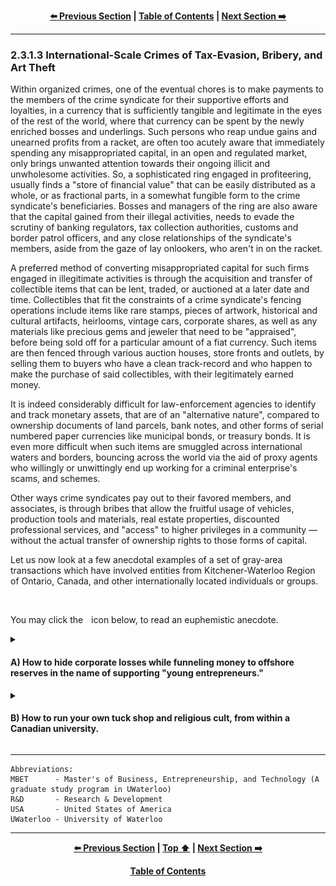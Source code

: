 <div align="center">
  
  **[:arrow_left: Previous Section][Prev] | [Table of Contents][TOC] | [Next Section :arrow_right:][Next]**
  
  [Prev]: ./02-3-1-2.md
  [Next]: ./02-3-2.md
  [TOC]: ./README.md#table-of-contents
  
</div>

---


### 2.3.1.3 International-Scale Crimes of Tax-Evasion, Bribery, and Art Theft
Within organized crimes, one of the eventual chores is to make payments to the members of the crime syndicate for their supportive efforts and loyalties, in a currency that is sufficiently tangible and legitimate in the eyes of the rest of the world, where that currency can be spent by the newly enriched bosses and underlings. Such persons who reap undue gains and unearned profits from a racket, are often too acutely aware that immediately spending any misappropriated capital, in an open and regulated market, only brings unwanted attention towards their ongoing illicit and unwholesome activities. So, a sophisticated ring engaged in profiteering, usually finds a "store of financial value" that can be easily distributed as a whole, or as fractional parts, in a somewhat fungible form to the crime syndicate's beneficiaries. Bosses and managers of the ring are also aware that the capital gained from their illegal activities, needs to evade the scrutiny of banking regulators, tax collection authorities, customs and border patrol officers, and any close relationships of the syndicate's members, aside from the gaze of lay onlookers, who aren't in on the racket. 

A preferred method of converting misappropriated capital for such firms engaged in illegitimate activities is through the acquisition and transfer of collectible items that can be lent, traded, or auctioned at a later date and time. Collectibles that fit the constraints of a crime syndicate's fencing operations include items like rare stamps, pieces of artwork, historical and cultural artifacts, heirlooms, vintage cars, corporate shares, as well as any materials like precious gems and jeweler that need to be "appraised", before being sold off for a particular amount of a fiat currency. Such items are then fenced through various auction houses, store fronts and outlets, by selling them to buyers who have a clean track-record and who happen to make the purchase of said collectibles, with their legitimately earned money.  

It is indeed considerably difficult for law-enforcement agencies to identify and track monetary assets, that are of an "alternative nature", compared to ownership documents of land parcels, bank notes, and other forms of serial numbered paper currencies like municipal bonds, or treasury bonds. It is even more difficult when such items are smuggled across international waters and borders, bouncing across the world via the aid of proxy agents who willingly or unwittingly end up working for a criminal enterprise's scams, and schemes. 

Other ways crime syndicates pay out to their favored members, and associates, is through bribes that allow the fruitful usage of vehicles, production tools and materials, real estate properties, discounted professional services, and "access" to higher privileges in a community — without the actual transfer of ownership rights to those forms of capital. 

Let us now look at a few anecdotal examples of a set of gray-area transactions which have involved entities from Kitchener-Waterloo Region of Ontario, Canada, and other internationally located individuals or groups. 

<br>
<p>You may click the <img width="1%" src="./img/solid_white-pointing_right-triangle.png"></img> icon below, to read an euphemistic anecdote.</p>

<details><summary><h4>A) How to hide corporate losses while funneling money to offshore reserves in the name of supporting "young entrepreneurs."</h4></summary> 
 
Suppose you happen to be a senior manager in a multi-national corporation situated in Seattle, Washington, USA. The year is 2015-2016 and you've had an underwhelming financial year because the profits from your computer-chip manufacturing business has fallen short of investor expectations, and your company as a whole has underperformed in share markets compared to your competitors — by a significant margin. You need to somehow offload your loss generating projects, deffer payments of taxes to a later financial year to pad the coming year's balance sheets, find ways to cut budgets, make some layoffs, and try to gin up some excitement about your brand as well as your company's future outlook. You realize that you  need to make some quick and tough decisions, to appease you company's boardroom meeting attendees who only care about numbers published in quarterly earnings reports. 

Somehow, you notice a startup company called Thalmic Labs launched from a Canadian university called UWaterloo. The founders and members of the startup seem upbeat and they are seeking partners from the high-end tech industry. The product they intend to make and sell called Myo Band, is clearly a gimmick, but an effective one at that, for it has managed to grab your attention in a way that other startups from the US and other regions of the world haven't. You figure that they will soon enough need an industry partner's help, to pivot away form their current technology venture. 

A novel but languishing project from your company has been trying to promote a technology development kit for building computer-vision based products. It includes a proprietary software application programming interface, and some hardware with cameras and microprocessors built using your latest chipset designed for mobiles and wearables. This dev-kit is specifically aimed at machine learning based applications that utilize eye-tracking, stereoscopic depth mapping, and augmented reality.

You acquiesces yourself with members and existing partners of Thalmic Labs by having them arrange a meeting with your team. You then convince them that you will invest in their company, for your business philosophy is to "invest in the people and the long-term vision of a company that you can believe in, and not merely in the company's product mix or service offerings." You pitch them your financial support, access to world-class engineers and managers as mentors, the prestige of being associated with your brand, and your computer-vision related dev-kit. They ask you how the dev-kit's software and hardware for tiny cameras is going help them bring their Myo Band to the market. You bluntly tell them that it simply isn't going to do anything of that sort. They get the picture and the idea you've pitched to them. They are more than glad to partner with you, and they are more than happy to "move on" from their previous efforts in making something futuristic, for the particular markets they were aiming to cater to. You find some satisfaction and contentment in the fact that a bunch of people high on *bromance and startup fever*, aren't as dumb as they have otherwise appeared to be to others. 

Thalmic Labs gets rebranded as North. It pivots to making something like Google Glass in "stealth-mode." You start to smoothly move a few distressed assets and funds to a corporate entity in Canada that is innocuously called North Inc., which isn't your subsidiary nor a proper joint venture partner. In your books you bury such transactions as Research and Development (R&D) expenses, and you even try to showcase your, otherwise legitimate seeming association with the startup, as an act of corporate social responsibility. Your company's team becomes a set of all-round, god-father like figures to North's co-founders and employees. Members of your team advertise North's efforts to US military and defense contractors, suggesting that the eventual "secret sauce" and technology developed through such R&D efforts, could very well be used as heads-up display, mounted in protective eye-ware or helmets, for soldiers and pilots. To other big-tech companies, a similar idea is advertised with the view that North's work outputs, irrespective of production delays or potential violations of plagiarism, can be used in lightweight headsets for virtual reality applications, to provide a cutting-edge against products from HTC, Meta, and Samsung. 

Within a year, North comes out of stealth-mode to reveal that it has been making catchy eye-ware with features for augmented reality. The release date for their product isn't announced; public's focus and attention is instead drawn to their new offices and cool headquarters in Kitchener, Ontario.

Few tax-credits from Canada's Revenue Agency trickle into the accounts of North, for "Scientific Research & Experimental Development" carried out by the company and its investors. A number of new high-tech jobs are created in Kitchener through North, which makes the city's local politicians joyful. The rent paid to the owner of North's office buildings generates yearly tax-revenues that makes the region's, and province's politicians happy. The extremely entrepreneurial landlord takes a piece of the pie he receives as yearly rent money from North, to frequently do a bit of back-channeling for "peace in the Middle-East", in-line with the late Yasser Arafat's version of geo-political power brokering between Palestinians, Arab Israelis, and Jewish settlers, who happen to live in and around Haifa, Jerusalem as well as the Gaza Strip. May God rest Yasser Arafat's soul in peace, and grant a bit more wisdom, scruples, and scrupulousness to those who may have a shrine dedicated to him in their office. 

Those back-channeled financing efforts to support various 'activists and peace workers', that go undetected by international policing agencies, happen to be "'gifts' from Canada to various factions in Israel for the furtherance of peace in the Middle East." Those so-called gifts are even blessed and approved by the Vatican, apart from being backed by a few incumbent government officials in Canada, "for making the world a better place." 

>How can gray-area shady deals, and international-scale clandestine operations, ever permeate through the world, without the Pope's approbations, right?   

You pat yourself on the back for a job well done, and continue to shuffle around debts and revenues within your Seattle based company's accounts, with the liabilities and assets of fledgling companies across boarders, for the purposes of "bringing promising startups and new companies into the folds of your multi-national company's 'ecosystem'."

Seeing all of this, executive members and the leadership of UWaterloo rejoice, and start promoting "The Way of The True North", as a set of cultural and 'entrepreneurial' practices, to students of programs like Velocity and MBET. Students and startup founders in the region are prodded to be more like North, which is poised for: exponential growth as a leader and innovator within the augmented reality market space, in the world-wide arena of import and export business of cutting-edge technology.  

But then the pandemic happens, and Google acquires North. That counts as a reasonable financial success for a company that kept making futuristic gimmicks and vapor-ware, doesn't it? 

>Perhaps North manged to make some kind of a secret sauce which caused it to get acquired by Google. Or maybe it was just irritating for Google to watch somebody down the street from them, steal their spotlight and glory, with something even more "lightweight" than [Google Cardboard](https://en.wikipedia.org/wiki/Google_Cardboard). 

</details>

<details><summary><h4>B) How to run your own tuck shop and religious cult, from within a Canadian university.</h4></summary> 

During the mid-2000s, when a number of local hard money lenders were brought into the fold of MBET's Conrad Center, to help the center grow and attract more international students from particular countries like Mexico and India, the deal struck with them was of a slightly more "noble" nature. Loan sharks typically want their money back, with steep interests on the principal that was lent by them. However, simply being rich and having boat loads of cash, still does not bring with it the socio-political privileges, that come from having a dynastic legacy within a province, or a state. 

The founding members and executives of the MBET program had promised a number of local "donors", naming rights and other privileges, in consideration for their financial contributions and social support for the Conrad Center. With the cash infusion, the program and its center were able to hire more esteemed faculty members from around the country, as well as enhance their marketing operations by sending a ~~missionary~~ representative of the program, to targeted countries. The marketing and outreach campaigns have been an ongoing effort of the MBET program for the past two decades, to increase its visibility in trade shows and conferences, where North American, European and Australian universities pitch themselves and their programs, to prospective students. Such trade shows and conferences are held each year, within multiple cities of the countries that can supply North America, Europe, and Australia with a constant influx of ["apt pupils."](https://en.wikipedia.org/wiki/Apt_Pupil#Plot_summary)

However, not all of the family names of the donors could be given sufficient visibility and appreciation, by:
- establishing a foundation or a trust within the university in their honor,  

- having their name prominently displayed on placards among the university's buildings,  

- and regularly acknowledging their "generous" contributions during events hosted by UWaterloo's MBET program.  

So those ~~donors~~ financial backers had to be appeased and paid a return on their investment, in other ways. This is where we have to first discuss the value of smuggled cultural heritage and artwork, from countries in Oceania, Asia, South America, and Africa. 

People with colonialist and supremacist mentality have a peculiar fascination with robbing various cultural artifacts from invaded countries, and then putting those artifacts on display in their public spaces like museums, as well as on a mantel in their private homes and offices. They even come up with nationalized laws that make it legal for them to retain any stolen materials, and even trafficked human beings as well as animals, that have been brought into their country through any conceivable means. The dastardly and fiendish nature of such acts, is simply incorrigible, as they have been ongoing for more than a century. 

However, Canada does not like to portray itself, as a self-absolving colonialist state (like France, Britain, and the US), which has *a god-given-right* to keep stealing pieces of national heritage from other countries, through various overt and covert means. But it turns out that particular state-affiliated and state-sponsored actors in Canada, do enjoy the luxury of owning and displaying national heritage artwork, transferred into their possession from "exotic" countries.  

How are those cultural artifacts brought into the possession of certain Canadian agents? This is where we can return to our discussion about the role of university professors and faculty, in aiding and abetting acts of smuggling contraband, apart from storing and distributing said contraband.  

By the way, Canada doesn't yet have strict and heavily enforced statutory laws, that allow it to retain stolen and smuggled cultural artifacts, the way France and Britain do.  

Groups of Canadian citizens and residents affiliated with universities like UWaterloo, show up in countries like Philippines, Tanzania, and Peru, in the name of doing anthropological research and archaeology. Other university affiliates and family members accompany them, in the name of strengthening economic and cultural ties with the host country, while promoting tourism. During their visit, they purchase seemingly unimportant and low-cost artifacts as souvenirs supplied to them from a local agent within the host country. The group then returns to Canada, having passed through border and customs checks, without even needing to declare that each person in the group, only has couple of trinkets or memorabilia. The faculty members who are supposed experts in the study of the particular region's culture, from where they happen to have brought a number of artifacts into Canada, store those pieces of art in their homes, often, in plain sight. Those pieces of art have the usual ethnic motifs of the region they are from, but there isn't an easy way to discern if those are rare pieces of national heritage stolen from a country such as India. 

Here is the cleverness and smoothness of their operations which is centered around evasion, and *plausible deniability:* 

1. If anything ever goes wrong, the professors and their family members can claim that the local agent in the artifact's country of origin, who had offered them with an option to purchase a piece of art "as a souvenir", led them to believe that the artifact was manufactured by local artisans, and wasn't otherwise a rare piece of stolen good with historical significance, that would have otherwise counted as a piece of national heritage. The artifact appeared practically worthless, and they were more than generous in offering a "fair price" for purchasing the shown item, which they further thought, was at least a way to help "the poor seller."  

1. But why would anything even go wrong? Who could possibly suspect reputable professors as being greedy international smugglers? Faculty and staff from universities aren't thugs. They are simply middle class people who do their usual touristy or academic things within the countries they visit, right?  

1. Slightly heavier items like statues and vases made of ceramics, minerals, stones, glass, metals, or wood are placed in the carry-on-luggage of younger family members, or accompanying students. Customs and border agents looking for narcotics, explosives, sharps, and firearms using x-ray machines, typically ignore silly pieces of trinkets carried by harmless looking youngsters. The total wight of items that a group can thus transfer into Canada, becomes hundreds of kilos per trip. And there might be at least, one or two official trips conducted by the group each year, for the purposes of "field studies." 

    1. Plus, university stipends and grants support such official trips, often, directly from the university's bank accounts. So there are absolutely no indicators that would otherwise cause the funding source of the travel tickets used by the group, to get flagged by any authorities. :bowtie::+1:  

1. The artifacts brought into Canada are handed to other members of the syndicate awaiting a payment, as "gifts."

1. If an artifact has to be certified as being nominal, or as highly valuable and authentic, the authoritative person to do so, happens to be a member from the group who is also reputed as, "the subject matter expert", for appraising the particular artifact. This is where the deception and dishonesty involved in appraising the item, becomes conveniently hidden from the eyes of lay persons and even investigators. 

1. Group members then host "silent auctions" and other such events. They do so, often for the laudable purposes of raising charity or awareness, for a popular social cause. In this manner, a non-fungible item is laundered and converted into local currency, that is pocketed by the managers of the event, as a "modest" management fees. The greater profits acquired by the managers of such high-society events, are in the form of socio-political influence and prestige, gained through ordinary people residing within the local region, and province, who get drawn to those events. 

    1. A person needing to pay homage or tribute to the syndicate, can pay a sizable sum of money, for a seemingly decorative artifact that has quaint ethnic motifs. For a person aspiring to win the syndicate's favors, endearing up to its core group, usually requires quite a few acts of "gift-giving", with items that can be auctioned being presented at private dinner parties. 

    1. Such nuances of establishing social accord with a network of influential people, aren't taught directly in MBET classes. They might however, be suggested in subtle ways by "a mentor", often outside of campus settings, in a tone indicating that the student ought to adopt local customs, and the shown business etiquette. 

        - *"Take the hint, and get with the program!"*

    1. Ones who don't get with the program, are marginalized and deemed "uncoachable." 

1. Merely converting cultural artifacts and other collectibles brought into Canada, from various countries, and then converting those items into money or instruments of political gift-giving, isn't a sufficient form of enrichment for some members in UWaterloo. There are those, who start their own little shop, and start selling their books along with tickets to "retreats", in the guise of promoting religious syncretism, through those books, and at those 'benign' retreats.  

    1. Yes, those types of cliques invariably turn into deeper, fraudulent scams and cults, thrust upon susceptible students and community members. 

    1. To learn more about how and when I discovered one of them, and also to learn a bit more about who I am, or what I am, you may take a stroll through [*Appendix IV of The File.*](https://github.com/true-hindsight/grim-realities/blob/main/navigating-this-gitrepo.md#20-navigating-this-documentation) 

        - उनके जैसे तलवार से तो अब गाँस भी ना कटेगी ।

I have not been a registered or an unregistered agent, of any state, while I have resided within any state. I still am not a spook or a spoof, nor a militia or a mercenary, and I don't have any intentions of becoming one. But, dear Canada:

>**You ought to have properly known that burnt toast cannot be remade into regular bread. And, because you stuck a fork into a wired toaster like me, you are to face the consequences of getting electrocuted, or of being electrifyingly lit up, if not electrocuted to a crisp.**

</details>

---

```
Abbreviations:
MBET      - Master's of Business, Entrepreneurship, and Technology (A graduate study program in UWaterloo)
R&D       - Research & Development 
USA       - United States of America
UWaterloo - University of Waterloo
```

---
<div align="center">
  
  **[:arrow_left: Previous Section][Prev] | [Top :arrow_up:][Top] | [Next Section :arrow_right:][Next]** 
  
  **[Table of Contents][TOC]**

  [Prev]: ./02-3-1-2.md
  [Top]: ./02-3-1-3.md#2313-international-scale-crimes-of-tax-evasion-bribery-and-art-theft
  [Next]: ./02-3-2.md
  [TOC]: ./README.md#table-of-contents
  
</div>